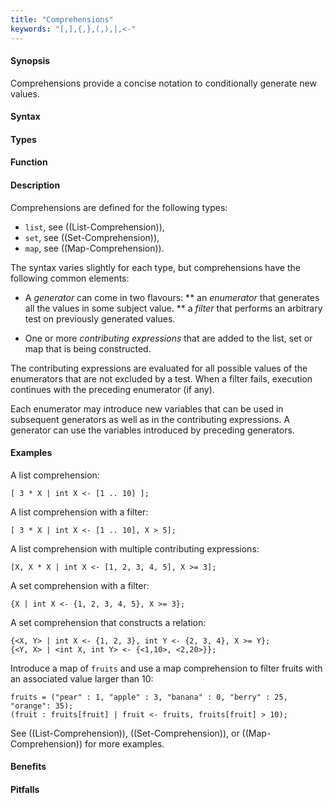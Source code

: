 ```yaml
---
title: "Comprehensions"
keywords: "[,],{,},(,),|,<-"
---
```


#### Synopsis

Comprehensions provide a concise notation to conditionally generate new values.

#### Syntax

#### Types

#### Function

#### Description

Comprehensions are defined for the following types:

*  `list`, see ((List-Comprehension)),
*  `set`, see ((Set-Comprehension)),
*  `map`, see ((Map-Comprehension)).


The syntax varies slightly for each type, but comprehensions have the following common elements:

*  A _generator_ can come in two flavours:
**  an _enumerator_ that generates all the values in some subject value.
**  a _filter_ that performs an arbitrary test on previously generated values.

*  One or more _contributing expressions_ that are added to the list, set or map that is being constructed.


The contributing expressions are evaluated for all possible values of the enumerators that are not
excluded by a test. When a filter fails, execution continues with the preceding enumerator (if any).

Each enumerator may introduce new variables that can be used in subsequent generators as well as in the contributing expressions.
A generator can use the variables introduced by preceding generators. 

#### Examples

A list comprehension:
```rascal-shell
[ 3 * X | int X <- [1 .. 10] ];
```
A list comprehension with a filter:
```rascal-shell,continue
[ 3 * X | int X <- [1 .. 10], X > 5];
```
A list comprehension with multiple contributing expressions:
```rascal-shell,continue
[X, X * X | int X <- [1, 2, 3, 4, 5], X >= 3];
```
A set comprehension with a filter:
```rascal-shell,continue
{X | int X <- {1, 2, 3, 4, 5}, X >= 3};
```
A set comprehension that constructs a relation:
```rascal-shell,continue
{<X, Y> | int X <- {1, 2, 3}, int Y <- {2, 3, 4}, X >= Y};
{<Y, X> | <int X, int Y> <- {<1,10>, <2,20>}};
```
Introduce a map of `fruits` and use a map comprehension to filter fruits with an associated value larger than 10:
```rascal-shell,continue
fruits = ("pear" : 1, "apple" : 3, "banana" : 0, "berry" : 25, "orange": 35);
(fruit : fruits[fruit] | fruit <- fruits, fruits[fruit] > 10);
```

See ((List-Comprehension)), ((Set-Comprehension)), or ((Map-Comprehension)) for more examples.

#### Benefits

#### Pitfalls


